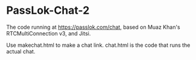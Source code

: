 # PassLok-Chat-2
The code running at https://passlok.com/chat, based on Muaz Khan's RTCMultiConnection v3, and Jitsi.

Use makechat.html to make a chat link. chat.html is the code that runs the actual chat.
